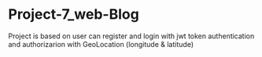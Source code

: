 # Project-7_web-Blog
Project is based on user can register and login with jwt token authentication and authorizarion with GeoLocation (longitude &amp; latitude)
